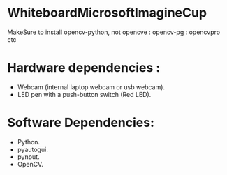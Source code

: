 # WhiteboardMicrosoftImagineCup
MakeSure to install opencv-python, not opencve : opencv-pg : opencvpro etc

# Hardware dependencies :

- Webcam (internal laptop webcam or usb webcam).
- LED pen with a push-button switch (Red LED).

# Software Dependencies:

- Python.
- pyautogui.
- pynput.
- OpenCV.
